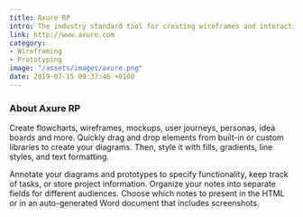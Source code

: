 ```yaml
---
title: Axure RP
intro: The industry standard tool for creating wireframes and interactive prototypes.
link: http://www.axure.com
category:
- Wireframing
- Prototyping
image: "/assets/images/axure.png"
date: 2019-07-15 09:37:46 +0100
---
```


### About Axure RP

Create flowcharts, wireframes, mockups, user journeys, personas, idea boards and more. Quickly drag and drop elements from built-in or custom libraries to create your diagrams. Then, style it with fills, gradients, line styles, and text formatting.

Annotate your diagrams and prototypes to specify functionality, keep track of tasks, or store project information. Organize your notes into separate fields for different audiences. Choose which notes to present in the HTML or in an auto-generated Word document that includes screenshots.